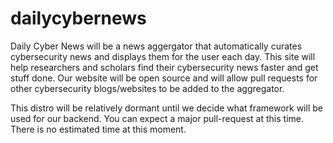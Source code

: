 # dailycybernews

Daily Cyber News will be a news aggergator that automatically curates cybersecurity news and displays them for the user each day. This site will help researchers and scholars find their cybersecurity news faster and get stuff done. Our website will be open source and will allow pull requests for other cybersecurity blogs/websites to be added to the aggregator.  

This distro will be relatively dormant until we decide what framework will be used for our backend. You can expect a major pull-request at this time. There is no estimated time at this moment.
